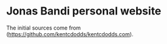 # Jonas Bandi personal website

The initial sources come from (https://github.com/kentcdodds/kentcdodds.com).
